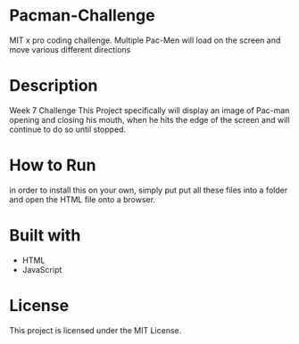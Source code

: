 # Pacman-Challenge
MIT x pro coding challenge.  Multiple Pac-Men will load on the screen and move various different directions

# Description

Week 7 Challenge
This Project specifically will display an image of Pac-man opening and closing his mouth, when he hits the edge of the screen and will continue to do so until stopped.


# How to Run
in order to install this on your own, simply put put all these files into a folder and open the HTML file onto a browser. 

# Built with
* HTML
* JavaScript

# License
This project is licensed under the MIT License.




